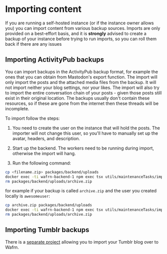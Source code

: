 # Importing content

If you are running a self-hosted instance (or if the instance owner allows you) you can import content from various backup sources. Imports are only provided on a best-effort basis, and it is **strongly** advised to create a backup of your instance before trying to run imports, so you can roll them back if there are any issues

## Importing ActivityPub backups

You can import backups in the ActivityPub backup format, for example the ones that you can obtain from Mastodon's export function. The import will only import the posts and the attached media files from the backup. It will not import neither your blog settings, nor your likes. The import will also try to import the entire conversation chain of your posts - given those posts still exist in their original location. The backups usually don't contain these resources, so if these are gone from the internet then these threads will be incomplete.

To import follow the steps:

1. You need to create the user on the instance that will hold the posts. The importer will not change this user, so you'll have to manually set up the avatar, headers, and description.

2. Start up the backend. The workers need to be running during import, otherwise the import will hang.

3. Run the following command:

```sh
cp <filename.zip> packages/backend/uploads
docker exec -ti wafrn-backend-1 npm exec tsx utils/maintenanceTasks/importActivityPubBackup.ts uploads/<filename.zip> <local_username>
rm packages/backend/uploads/archive.zip
```

for example if your backup is called `archive.zip` and the user you created locally is `awesomeuser`:

```sh
cp archive.zip packages/backend/uploads
docker exec -ti wafrn-backend-1 npm exec tsx utils/maintenanceTasks/importActivityPubBackup.ts uploads/archive.zip awesomeuser
rm packages/backend/uploads/archive.zip
```

## Importing Tumblr backups

There is a [separate project](https://github.com/sztupy/tumblr-tools) allowing you to import your Tumblr blog over to Wafrn.
